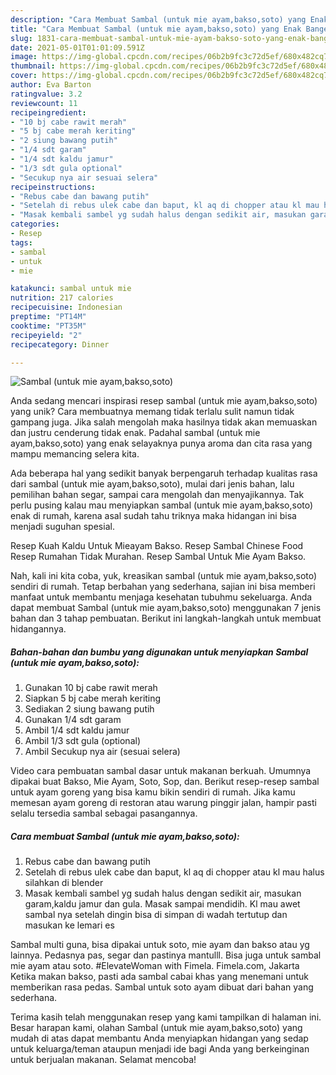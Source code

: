 ```yaml
---
description: "Cara Membuat Sambal (untuk mie ayam,bakso,soto) yang Enak Banget"
title: "Cara Membuat Sambal (untuk mie ayam,bakso,soto) yang Enak Banget"
slug: 1831-cara-membuat-sambal-untuk-mie-ayam-bakso-soto-yang-enak-banget
date: 2021-05-01T01:01:09.591Z
image: https://img-global.cpcdn.com/recipes/06b2b9fc3c72d5ef/680x482cq70/sambal-untuk-mie-ayambaksosoto-foto-resep-utama.jpg
thumbnail: https://img-global.cpcdn.com/recipes/06b2b9fc3c72d5ef/680x482cq70/sambal-untuk-mie-ayambaksosoto-foto-resep-utama.jpg
cover: https://img-global.cpcdn.com/recipes/06b2b9fc3c72d5ef/680x482cq70/sambal-untuk-mie-ayambaksosoto-foto-resep-utama.jpg
author: Eva Barton
ratingvalue: 3.2
reviewcount: 11
recipeingredient:
- "10 bj cabe rawit merah"
- "5 bj cabe merah keriting"
- "2 siung bawang putih"
- "1/4 sdt garam"
- "1/4 sdt kaldu jamur"
- "1/3 sdt gula optional"
- "Secukup nya air sesuai selera"
recipeinstructions:
- "Rebus cabe dan bawang putih"
- "Setelah di rebus ulek cabe dan baput, kl aq di chopper atau kl mau halus silahkan di blender"
- "Masak kembali sambel yg sudah halus dengan sedikit air, masukan garam,kaldu jamur dan gula. Masak sampai mendidih. Kl mau awet sambal nya setelah dingin bisa di simpan di wadah tertutup dan masukan ke lemari es"
categories:
- Resep
tags:
- sambal
- untuk
- mie

katakunci: sambal untuk mie 
nutrition: 217 calories
recipecuisine: Indonesian
preptime: "PT14M"
cooktime: "PT35M"
recipeyield: "2"
recipecategory: Dinner

---
```



![Sambal (untuk mie ayam,bakso,soto)](https://img-global.cpcdn.com/recipes/06b2b9fc3c72d5ef/680x482cq70/sambal-untuk-mie-ayambaksosoto-foto-resep-utama.jpg)

Anda sedang mencari inspirasi resep sambal (untuk mie ayam,bakso,soto) yang unik? Cara membuatnya memang tidak terlalu sulit namun tidak gampang juga. Jika salah mengolah maka hasilnya tidak akan memuaskan dan justru cenderung tidak enak. Padahal sambal (untuk mie ayam,bakso,soto) yang enak selayaknya punya aroma dan cita rasa yang mampu memancing selera kita.

Ada beberapa hal yang sedikit banyak berpengaruh terhadap kualitas rasa dari sambal (untuk mie ayam,bakso,soto), mulai dari jenis bahan, lalu pemilihan bahan segar, sampai cara mengolah dan menyajikannya. Tak perlu pusing kalau mau menyiapkan sambal (untuk mie ayam,bakso,soto) enak di rumah, karena asal sudah tahu triknya maka hidangan ini bisa menjadi suguhan spesial.

Resep Kuah Kaldu Untuk Mieayam Bakso. Resep Sambal Chinese Food Resep Rumahan Tidak Murahan. Resep Sambal Untuk Mie Ayam Bakso.


Nah, kali ini kita coba, yuk, kreasikan sambal (untuk mie ayam,bakso,soto) sendiri di rumah. Tetap berbahan yang sederhana, sajian ini bisa memberi manfaat untuk membantu menjaga kesehatan tubuhmu sekeluarga. Anda dapat membuat Sambal (untuk mie ayam,bakso,soto) menggunakan 7 jenis bahan dan 3 tahap pembuatan. Berikut ini langkah-langkah untuk membuat hidangannya.

<!--inarticleads1-->

##### Bahan-bahan dan bumbu yang digunakan untuk menyiapkan Sambal (untuk mie ayam,bakso,soto):

1. Gunakan 10 bj cabe rawit merah
1. Siapkan 5 bj cabe merah keriting
1. Sediakan 2 siung bawang putih
1. Gunakan 1/4 sdt garam
1. Ambil 1/4 sdt kaldu jamur
1. Ambil 1/3 sdt gula (optional)
1. Ambil Secukup nya air (sesuai selera)


Video cara pembuatan sambal dasar untuk makanan berkuah. Umumnya dipakai buat Bakso, Mie Ayam, Soto, Sop, dan. Berikut resep-resep sambal untuk ayam goreng yang bisa kamu bikin sendiri di rumah. Jika kamu memesan ayam goreng di restoran atau warung pinggir jalan, hampir pasti selalu tersedia sambal sebagai pasangannya. 

<!--inarticleads2-->

##### Cara membuat Sambal (untuk mie ayam,bakso,soto):

1. Rebus cabe dan bawang putih
1. Setelah di rebus ulek cabe dan baput, kl aq di chopper atau kl mau halus silahkan di blender
1. Masak kembali sambel yg sudah halus dengan sedikit air, masukan garam,kaldu jamur dan gula. Masak sampai mendidih. Kl mau awet sambal nya setelah dingin bisa di simpan di wadah tertutup dan masukan ke lemari es


Sambal multi guna, bisa dipakai untuk soto, mie ayam dan bakso atau yg lainnya. Pedasnya pas, segar dan pastinya mantulll. Bisa juga untuk sambal mie ayam atau soto. #ElevateWoman with Fimela. Fimela.com, Jakarta Ketika makan bakso, pasti ada sambal cabai khas yang menemani untuk memberikan rasa pedas. Sambal untuk soto ayam dibuat dari bahan yang sederhana. 

Terima kasih telah menggunakan resep yang kami tampilkan di halaman ini. Besar harapan kami, olahan Sambal (untuk mie ayam,bakso,soto) yang mudah di atas dapat membantu Anda menyiapkan hidangan yang sedap untuk keluarga/teman ataupun menjadi ide bagi Anda yang berkeinginan untuk berjualan makanan. Selamat mencoba!
